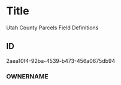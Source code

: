 # Title

Utah County Parcels Field Definitions

## ID

2aea10f4-92ba-4539-b473-456a0675db94

### OWNERNAME

<!--- No definition for this field --->
